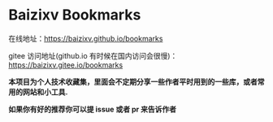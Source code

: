 <!-- <p align="center">
  <img width="320" src="../assets/home.jpg">
</p> -->

# Baizixv Bookmarks
在线地址：https://baizixv.github.io/bookmarks

gitee 访问地址(github.io 有时候在国内访问会很慢)：https://baizixv.gitee.io/bookmarks

**本项目为个人技术收藏集，里面会不定期分享一些作者平时用到的一些库，或者常用的网站和小工具.**

**如果你有好的推荐你可以提 issue 或者 pr 来告诉作者**
